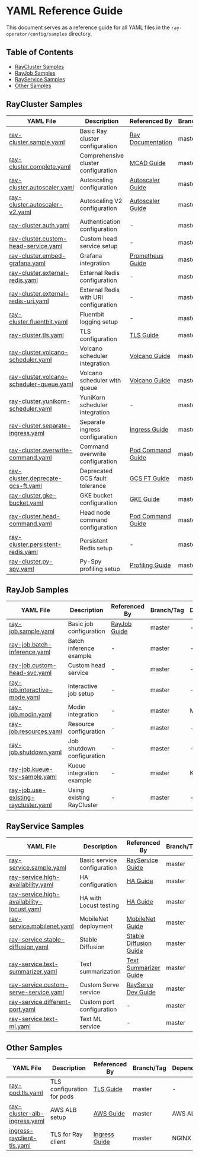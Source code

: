 # YAML Reference Guide

This document serves as a reference guide for all YAML files in the `ray-operator/config/samples` directory.

## Table of Contents
- [RayCluster Samples](#raycluster-samples)
- [RayJob Samples](#rayjob-samples)
- [RayService Samples](#rayservice-samples)
- [Other Samples](#other-samples)

<a name="raycluster-samples"></a>
## RayCluster Samples

| YAML File | Description | Referenced By | Branch/Tag | Dependencies |
|-----------|-------------|---------------|------------|--------------|
| [ray-cluster.sample.yaml](../../ray-operator/config/samples/ray-cluster.sample.yaml) | Basic Ray cluster configuration | [Ray Documentation](https://docs.ray.io/en/master/cluster/kubernetes/getting-started/raycluster-quick-start.html) | master | - |
| [ray-cluster.complete.yaml](../../ray-operator/config/samples/ray-cluster.complete.yaml) | Comprehensive cluster configuration | [MCAD Guide](../guidance/kuberay-with-MCAD.md) | master | - |
| [ray-cluster.autoscaler.yaml](../../ray-operator/config/samples/ray-cluster.autoscaler.yaml) | Autoscaling configuration | [Autoscaler Guide](../guidance/autoscaler.md) | master | - |
| [ray-cluster.autoscaler-v2.yaml](../../ray-operator/config/samples/ray-cluster.autoscaler-v2.yaml) | Autoscaling V2 configuration | [Autoscaler Guide](../guidance/autoscaler.md) | master | - |
| [ray-cluster.auth.yaml](../../ray-operator/config/samples/ray-cluster.auth.yaml) | Authentication configuration | - | master | - |
| [ray-cluster.custom-head-service.yaml](../../ray-operator/config/samples/ray-cluster.custom-head-service.yaml) | Custom head service setup | - | master | - |
| [ray-cluster.embed-grafana.yaml](../../ray-operator/config/samples/ray-cluster.embed-grafana.yaml) | Grafana integration | [Prometheus Guide](../guidance/prometheus-grafana.md) | master | Grafana |
| [ray-cluster.external-redis.yaml](../../ray-operator/config/samples/ray-cluster.external-redis.yaml) | External Redis configuration | - | master | Redis |
| [ray-cluster.external-redis-uri.yaml](../../ray-operator/config/samples/ray-cluster.external-redis-uri.yaml) | External Redis with URI configuration | - | master | Redis |
| [ray-cluster.fluentbit.yaml](../../ray-operator/config/samples/ray-cluster.fluentbit.yaml) | Fluentbit logging setup | - | master | Fluentbit |
| [ray-cluster.tls.yaml](../../ray-operator/config/samples/ray-cluster.tls.yaml) | TLS configuration | [TLS Guide](../guidance/tls.md) | master | - |
| [ray-cluster.volcano-scheduler.yaml](../../ray-operator/config/samples/ray-cluster.volcano-scheduler.yaml) | Volcano scheduler integration | [Volcano Guide](../guidance/volcano-integration.md) | master | Volcano |
| [ray-cluster.volcano-scheduler-queue.yaml](../../ray-operator/config/samples/ray-cluster.volcano-scheduler-queue.yaml) | Volcano scheduler with queue | [Volcano Guide](../guidance/volcano-integration.md) | master | Volcano |
| [ray-cluster.yunikorn-scheduler.yaml](../../ray-operator/config/samples/ray-cluster.yunikorn-scheduler.yaml) | YuniKorn scheduler integration | - | master | YuniKorn |
| [ray-cluster.separate-ingress.yaml](../../ray-operator/config/samples/ray-cluster.separate-ingress.yaml) | Separate ingress configuration | [Ingress Guide](../guidance/ingress.md) | master | - |
| [ray-cluster.overwrite-command.yaml](../../ray-operator/config/samples/ray-cluster.overwrite-command.yaml) | Command overwrite configuration | [Pod Command Guide](../guidance/pod-command.md) | master | - |
| [ray-cluster.deprecate-gcs-ft.yaml](../../ray-operator/config/samples/ray-cluster.deprecate-gcs-ft.yaml) | Deprecated GCS fault tolerance | [GCS FT Guide](../guidance/gcs-ft.md) | master | - |
| [ray-cluster.gke-bucket.yaml](../../ray-operator/config/samples/ray-cluster.gke-bucket.yaml) | GKE bucket configuration | [GKE Guide](../guidance/gcp-gke-gpu-cluster.md) | master | GKE |
| [ray-cluster.head-command.yaml](../../ray-operator/config/samples/ray-cluster.head-command.yaml) | Head node command configuration | [Pod Command Guide](../guidance/pod-command.md) | master | - |
| [ray-cluster.persistent-redis.yaml](../../ray-operator/config/samples/ray-cluster.persistent-redis.yaml) | Persistent Redis setup | - | master | Redis |
| [ray-cluster.py-spy.yaml](../../ray-operator/config/samples/ray-cluster.py-spy.yaml) | Py-Spy profiling setup | [Profiling Guide](../guidance/profiling.md) | master | Py-Spy |

<a name="rayjob-samples"></a>
## RayJob Samples

| YAML File | Description | Referenced By | Branch/Tag | Dependencies |
|-----------|-------------|---------------|------------|--------------|
| [ray-job.sample.yaml](../../ray-operator/config/samples/ray-job.sample.yaml) | Basic job configuration | [RayJob Guide](../guidance/rayjob.md) | master | - |
| [ray-job.batch-inference.yaml](../../ray-operator/config/samples/ray-job.batch-inference.yaml) | Batch inference example | - | master | - |
| [ray-job.custom-head-svc.yaml](../../ray-operator/config/samples/ray-job.custom-head-svc.yaml) | Custom head service | - | master | - |
| [ray-job.interactive-mode.yaml](../../ray-operator/config/samples/ray-job.interactive-mode.yaml) | Interactive job setup | - | master | - |
| [ray-job.modin.yaml](../../ray-operator/config/samples/ray-job.modin.yaml) | Modin integration | - | master | Modin |
| [ray-job.resources.yaml](../../ray-operator/config/samples/ray-job.resources.yaml) | Resource configuration | - | master | - |
| [ray-job.shutdown.yaml](../../ray-operator/config/samples/ray-job.shutdown.yaml) | Job shutdown configuration | - | master | - |
| [ray-job.kueue-toy-sample.yaml](../../ray-operator/config/samples/ray-job.kueue-toy-sample.yaml) | Kueue integration example | - | master | Kueue |
| [ray-job.use-existing-raycluster.yaml](../../ray-operator/config/samples/ray-job.use-existing-raycluster.yaml) | Using existing RayCluster | - | master | - |

<a name="rayservice-samples"></a>
## RayService Samples

| YAML File | Description | Referenced By | Branch/Tag | Dependencies |
|-----------|-------------|---------------|------------|--------------|
| [ray-service.sample.yaml](../../ray-operator/config/samples/ray-service.sample.yaml) | Basic service configuration | [RayService Guide](../guidance/rayservice.md) | master | - |
| [ray-service.high-availability.yaml](../../ray-operator/config/samples/ray-service.high-availability.yaml) | HA configuration | [HA Guide](../guidance/rayservice-high-availability.md) | master | - |
| [ray-service.high-availability-locust.yaml](../../ray-operator/config/samples/ray-service.high-availability-locust.yaml) | HA with Locust testing | [HA Guide](../guidance/rayservice-high-availability.md) | master | Locust |
| [ray-service.mobilenet.yaml](../../ray-operator/config/samples/ray-service.mobilenet.yaml) | MobileNet deployment | [MobileNet Guide](../guidance/mobilenet-rayservice.md) | master | - |
| [ray-service.stable-diffusion.yaml](../../ray-operator/config/samples/ray-service.stable-diffusion.yaml) | Stable Diffusion | [Stable Diffusion Guide](../guidance/stable-diffusion-rayservice.md) | master | - |
| [ray-service.text-summarizer.yaml](../../ray-operator/config/samples/ray-service.text-summarizer.yaml) | Text summarization | [Text Summarizer Guide](../guidance/text-summarizer-rayservice.md) | master | - |
| [ray-service.custom-serve-service.yaml](../../ray-operator/config/samples/ray-service.custom-serve-service.yaml) | Custom Serve service | [RayServe Dev Guide](../guidance/rayserve-dev-doc.md) | master | - |
| [ray-service.different-port.yaml](../../ray-operator/config/samples/ray-service.different-port.yaml) | Custom port configuration | - | master | - |
| [ray-service.text-ml.yaml](../../ray-operator/config/samples/ray-service.text-ml.yaml) | Text ML service | - | master | - |

<a name="other-samples"></a>
## Other Samples

| YAML File | Description | Referenced By | Branch/Tag | Dependencies |
|-----------|-------------|---------------|------------|--------------|
| [ray-pod.tls.yaml](../../ray-operator/config/samples/ray-pod.tls.yaml) | TLS configuration for pods | [TLS Guide](../guidance/tls.md) | master | - |
| [ray-cluster-alb-ingress.yaml](../../ray-operator/config/samples/ray-cluster-alb-ingress.yaml) | AWS ALB setup | [AWS Guide](../guidance/aws-eks-gpu-cluster.md) | master | AWS ALB |
| [ingress-rayclient-tls.yaml](../../ray-operator/config/samples/ingress-rayclient-tls.yaml) | TLS for Ray client | [Ingress Guide](../guidance/rayclient-nginx-ingress.md) | master | NGINX Ingress |